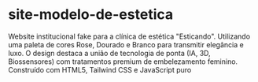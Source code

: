 # site-modelo-de-estetica
Website institucional fake para a clínica de estética "Esticando". Utilizando uma paleta de cores Rose, Dourado e Branco para transmitir elegância e luxo. O design destaca a união de tecnologia de ponta (IA, 3D, Biossensores) com tratamentos premium de embelezamento feminino. Construído com HTML5, Tailwind CSS e JavaScript puro
